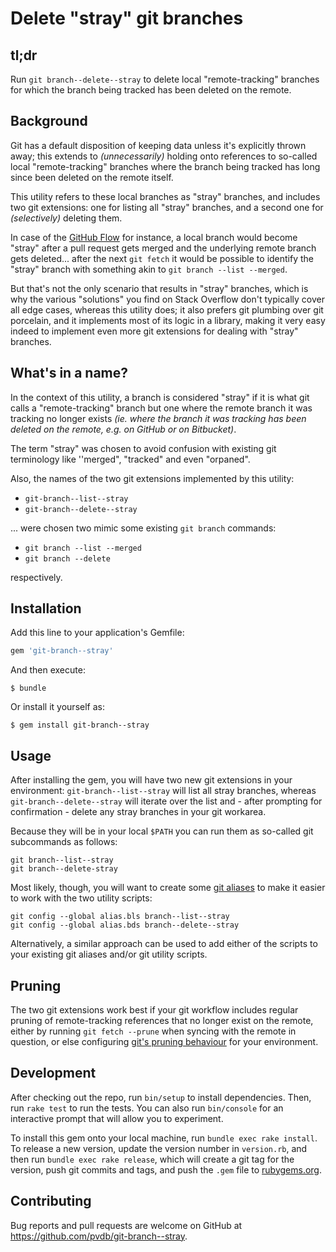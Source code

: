 # Delete "stray" git branches

## tl;dr

Run `git branch--delete--stray` to delete local "remote-tracking" branches for which the branch being tracked has been deleted on the remote.

## Background

Git has a default disposition of keeping data unless it's explicitly thrown away; this extends to _(unnecessarily)_ holding onto references to so-called local "remote-tracking" branches where the branch being tracked has long since been deleted on the remote itself.

This utility refers to these local branches as "stray" branches, and includes two git extensions: one for listing all "stray" branches, and a second one for _(selectively)_ deleting them.

In case of the [GitHub Flow](https://guides.github.com/introduction/flow/) for instance, a local branch would become "stray" after a pull request gets merged and the underlying remote branch gets deleted... after the next `git fetch` it would be possible to identify the "stray" branch with something akin to `git branch --list --merged`.

But that's not the only scenario that results in "stray" branches, which is why the various "solutions" you find on Stack Overflow don't typically cover all edge cases, whereas this utility does;  it also prefers git plumbing over git porcelain, and it implements most of its logic in a library, making it very easy indeed to implement even more git extensions for dealing with "stray" branches.

## What's in a name?

In the context of this utility, a branch is considered "stray" if it is what git calls a "remote-tracking" branch but one where the remote branch it was tracking no longer exists _(ie. where the branch it was tracking has been deleted on the remote, e.g. on GitHub or on Bitbucket)_.

The term "stray" was chosen to avoid confusion with existing git terminology like ''merged", "tracked" and even "orpaned".

Also, the names of the two git extensions implemented by this utility:

* `git-branch--list--stray`
* `git-branch--delete--stray`

... were chosen two mimic some existing `git branch` commands:

* `git branch --list --merged`
* `git branch --delete`

respectively.

## Installation

Add this line to your application's Gemfile:

```ruby
gem 'git-branch--stray'
```

And then execute:

    $ bundle

Or install it yourself as:

    $ gem install git-branch--stray

## Usage

After installing the gem, you will have two new git extensions in your environment: `git-branch--list--stray` will list all stray branches, whereas `git-branch--delete--stray` will iterate over the list and - after prompting for confirmation - delete any stray branches in your git workarea.

Because they will be in your local `$PATH` you can run them as so-called git subcommands as follows:

```
git branch--list--stray
git branch--delete-stray
```

Most likely, though, you will want to create some [git aliases](https://git-scm.com/book/en/v2/Git-Basics-Git-Aliases) to make it easier to work with the two utility scripts:

```
git config --global alias.bls branch--list--stray
git config --global alias.bds branch--delete--stray
```

Alternatively, a similar approach can be used to add either of the scripts to your existing git aliases and/or git utility scripts.

## Pruning

The two git extensions work best if your git workflow includes regular pruning of remote-tracking references that no longer exist on the remote, either by running `git fetch --prune` when syncing with the remote in question, or else configuring [git's pruning behaviour](https://git-scm.com/docs/git-fetch#_pruning) for your environment.

## Development

After checking out the repo, run `bin/setup` to install dependencies. Then, run `rake test` to run the tests. You can also run `bin/console` for an interactive prompt that will allow you to experiment.

To install this gem onto your local machine, run `bundle exec rake install`. To release a new version, update the version number in `version.rb`, and then run `bundle exec rake release`, which will create a git tag for the version, push git commits and tags, and push the `.gem` file to [rubygems.org](https://rubygems.org).

## Contributing

Bug reports and pull requests are welcome on GitHub at https://github.com/pvdb/git-branch--stray.
